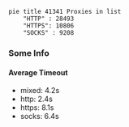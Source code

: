 
```mermaid
pie title 41341 Proxies in list
    "HTTP" : 28493
    "HTTPS": 10806
    "SOCKS" : 9208
```

### Some Info
#### Average Timeout

- mixed: 4.2s
- http: 2.4s
- https: 8.1s
- socks: 6.4s